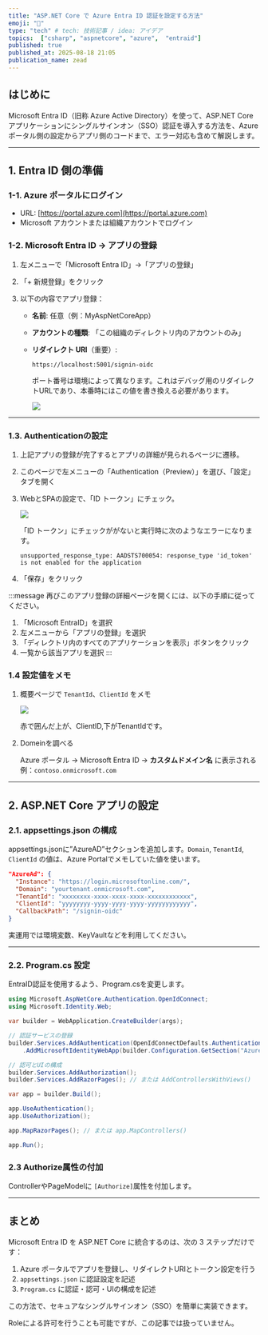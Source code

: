 ```yaml
---
title: "ASP.NET Core で Azure Entra ID 認証を設定する方法"
emoji: "🔏"
type: "tech" # tech: 技術記事 / idea: アイデア
topics:  ["csharp", "aspnetcore", "azure",  "entraid"]
published: true
published_at: 2025-08-18 21:05
publication_name: zead
---
```


## はじめに 

Microsoft Entra ID（旧称 Azure Active Directory）を使って、ASP.NET Core アプリケーションにシングルサインオン（SSO）認証を導入する方法を、Azure ポータル側の設定からアプリ側のコードまで、エラー対応も含めて解説します。

---

## 1. Entra ID 側の準備

### 1-1. Azure ポータルにログイン

* URL: [https://portal.azure.com](https://portal.azure.com)
* Microsoft アカウントまたは組織アカウントでログイン

### 1-2. Microsoft Entra ID → アプリの登録

1. 左メニューで「Microsoft Entra ID」→「アプリの登録」
2. 「+ 新規登録」をクリック
3. 以下の内容でアプリ登録：

   * **名前**: 任意（例：MyAspNetCoreApp）
   * **アカウントの種類**: 「この組織のディレクトリ内のアカウントのみ」
   * **リダイレクト URI**（重要）:

     ```
     https://localhost:5001/signin-oidc
     ```

     ポート番号は環境によって異なります。これはデバッグ用のリダイレクトURLであり、本番時にはこの値を書き換える必要があります。


     ![](https://storage.googleapis.com/zenn-user-upload/789549d234dd-20250805.png)


---

### 1.3. Authenticationの設定

1. 上記アプリの登録が完了するとアプリの詳細が見られるページに遷移。

2. このページで左メニューの「Authentication（Preview）」を選び、「設定」タブを開く

3. WebとSPAの設定で、「ID トークン」にチェック。

    ![](https://storage.googleapis.com/zenn-user-upload/cdb42008651e-20250805.png)

    「ID トークン」にチェックががないと実行時に次のようなエラーになります。

    ```
    unsupported_response_type: AADSTS700054: response_type 'id_token' is not enabled for the application
    ```

4. 「保存」をクリック

:::message
再びこのアプリ登録の詳細ページを開くには、以下の手順に従ってください。
1. 「Microsoft EntraID」を選択
2. 左メニューから「アプリの登録」を選択
3. 「ディレクトリ内のすべてのアプリケーションを表示」ボタンをクリック
4. 一覧から該当アプリを選択
:::

### 1.4 設定値をメモ

1. 概要ページで `TenantId`、`ClientId` をメモ

    ![](https://storage.googleapis.com/zenn-user-upload/3b7fc495abca-20250805.png)

    赤で囲んだ上が、ClientID,下がTenantIdです。

2. Domeinを調べる

    Azure ポータル → Microsoft Entra ID → **カスタムドメイン名** に表示される
    例：`contoso.onmicrosoft.com`




---

## 2. ASP.NET Core アプリの設定

### 2.1. appsettings.json の構成

appsettings.jsonに”AzureAD”セクションを追加します。`Domain`, `TenantId`, `ClientId` の値は、Azure Portalでメモしていた値を使います。


```json:appsettings.json
"AzureAd": {
  "Instance": "https://login.microsoftonline.com/",
  "Domain": "yourtenant.onmicrosoft.com",
  "TenantId": "xxxxxxxx-xxxx-xxxx-xxxx-xxxxxxxxxxxx",
  "ClientId": "yyyyyyyy-yyyy-yyyy-yyyy-yyyyyyyyyyyy",
  "CallbackPath": "/signin-oidc"
}
```


実運用では環境変数、KeyVaultなどを利用してください。


---

### 2.2. Program.cs 設定

EntraID認証を使用するよう、Program.csを変更します。


```csharp:Program.cs
using Microsoft.AspNetCore.Authentication.OpenIdConnect;
using Microsoft.Identity.Web;

var builder = WebApplication.CreateBuilder(args);

// 認証サービスの登録
builder.Services.AddAuthentication(OpenIdConnectDefaults.AuthenticationScheme)
    .AddMicrosoftIdentityWebApp(builder.Configuration.GetSection("AzureAd"));

// 認可とUIの構成
builder.Services.AddAuthorization();
builder.Services.AddRazorPages(); // または AddControllersWithViews()

var app = builder.Build();

app.UseAuthentication();
app.UseAuthorization();

app.MapRazorPages(); // または app.MapControllers()

app.Run();
```

### 2.3 Authorize属性の付加


ControllerやPageModelに `[Authorize]`属性を付加します。



---

## まとめ

Microsoft Entra ID を ASP.NET Core に統合するのは、次の 3 ステップだけです：

1. Azure ポータルでアプリを登録し、リダイレクトURIとトークン設定を行う
2. `appsettings.json` に認証設定を記述
3. `Program.cs` に認証・認可・UIの構成を記述

この方法で、セキュアなシングルサインオン（SSO）を簡単に実装できます。

Roleによる許可を行うことも可能ですが、この記事では扱っていません。
